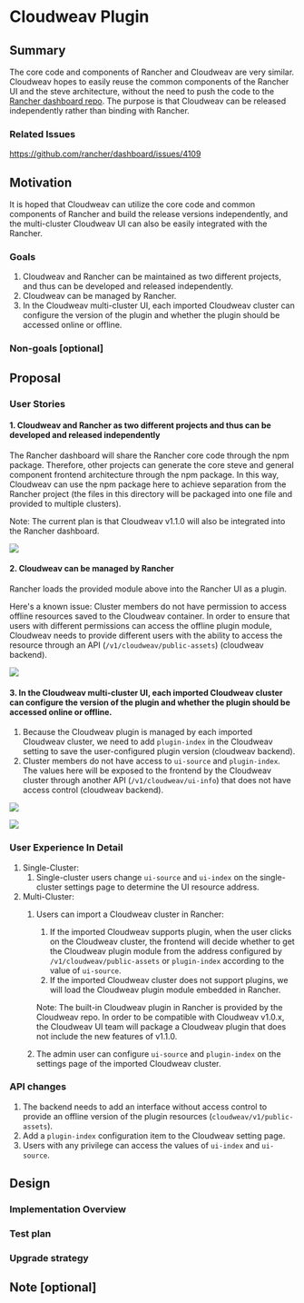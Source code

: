 # Cloudweav Plugin

## Summary
The core code and components of Rancher and Cloudweav are very similar. Cloudweav hopes to easily reuse the common components of the Rancher UI and the steve architecture, without the need to push the code to the [Rancher dashboard repo](https://github.com/rancher/dashboard). The purpose is that Cloudweav can be released independently rather than binding with  Rancher.


### Related Issues

https://github.com/rancher/dashboard/issues/4109

## Motivation
It is hoped that Cloudweav can utilize the core code and common components of Rancher and build the release versions independently, and the multi-cluster Cloudweav UI can also be easily integrated with the Rancher.

### Goals

1. Cloudweav and Rancher can be maintained as two different projects, and thus can be developed and released independently.
2. Cloudweav can be managed by Rancher.
3. In the Cloudweav multi-cluster UI, each imported Cloudweav cluster can configure the version of the plugin and whether the plugin should be accessed online or offline.

### Non-goals [optional]


## Proposal

### User Stories

#### 1. Cloudweav and Rancher as two different projects and thus can be developed and released independently
The Rancher dashboard will share the Rancher core code through the npm package. Therefore, other projects can generate the core steve and general component frontend architecture through the npm package.
In this way, Cloudweav can use the npm package here to achieve separation from the Rancher project (the files in this directory will be packaged into one file and provided to multiple clusters). 

Note: The current plan is that Cloudweav v1.1.0 will also be integrated into the Rancher dashboard.

![](./20220823-cloudweav-plugin/code.png)

#### 2. Cloudweav can be managed by Rancher
Rancher loads the provided module above into the Rancher UI as a plugin.

Here's a known issue:
  Cluster members do not have permission to access offline resources saved to the Cloudweav container.
  In order to ensure that users with different permissions can access the offline plugin module, Cloudweav needs to provide different users with the ability to access the resource through an API (`/v1/cloudweav/public-assets`) (cloudweav backend).


![](./20220823-cloudweav-plugin/plugin-assets.png)
#### 3. In the Cloudweav multi-cluster UI, each imported Cloudweav cluster can configure the version of the plugin and whether the plugin should be accessed online or offline.
1. Because the Cloudweav plugin is managed by each imported Cloudweav cluster, we need to add `plugin-index` in the Cloudweav setting to save the user-configured plugin version (cloudweav backend).
2. Cluster members do not have access to `ui-source` and `plugin-index`. The values here will be exposed to the frontend by the Cloudweav cluster through another API (`/v1/cloudweav/ui-info`) that does not have access control (cloudweav backend).

![](./20220823-cloudweav-plugin/uiinfo.png)

![](./20220823-cloudweav-plugin/arch.png)

### User Experience In Detail
1. Single-Cluster:
    1. Single-cluster users change `ui-source` and `ui-index` on the single-cluster settings page to determine the UI resource address.
2. Multi-Cluster:
    1. Users can import a Cloudweav cluster in Rancher:
        1. If the imported Cloudweav supports plugin, when the user clicks on the Cloudweav cluster, the frontend will decide whether to get the Cloudweav plugin module from the address configured by `/v1/cloudweav/public-assets` or `plugin-index` according to the value of `ui-source`.
        2. If the imported Cloudweav cluster does not support plugins, we will load the Cloudweav plugin module embedded in Rancher. 

        Note: The built-in Cloudweav plugin in Rancher is provided by the Cloudweav repo. In order to be compatible with Cloudweav v1.0.x, the Cloudweav UI team will package a Cloudweav plugin that does not include the new features of v1.1.0.

       
    2. The admin user can configure `ui-source` and `plugin-index` on the settings page of the imported Cloudweav cluster.

### API changes
1. The backend needs to add an interface without access control to provide an offline version of the plugin resources (`cloudweav/v1/public-assets`).
2. Add a `plugin-index` configuration item to the Cloudweav setting page.
3. Users with any privilege can access the values of `ui-index` and `ui-source`.

## Design

### Implementation Overview


### Test plan


### Upgrade strategy

## Note [optional]


